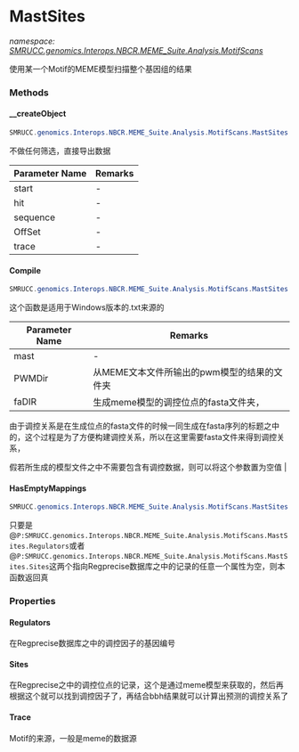 ﻿# MastSites
_namespace: [SMRUCC.genomics.Interops.NBCR.MEME_Suite.Analysis.MotifScans](./index.md)_

使用某一个Motif的MEME模型扫描整个基因组的结果



### Methods

#### __createObject
```csharp
SMRUCC.genomics.Interops.NBCR.MEME_Suite.Analysis.MotifScans.MastSites.__createObject(System.Int32,SMRUCC.genomics.Interops.NBCR.MEME_Suite.DocumentFormat.XmlOutput.MAST.HitResult,System.String,System.Int32,System.String)
```
不做任何筛选，直接导出数据

|Parameter Name|Remarks|
|--------------|-------|
|start|-|
|hit|-|
|sequence|-|
|OffSet|-|
|trace|-|


#### Compile
```csharp
SMRUCC.genomics.Interops.NBCR.MEME_Suite.Analysis.MotifScans.MastSites.Compile(SMRUCC.genomics.Interops.NBCR.MEME_Suite.DocumentFormat.XmlOutput.MAST.MAST,System.String,System.String)
```
这个函数是适用于Windows版本的<meme>.txt来源的

|Parameter Name|Remarks|
|--------------|-------|
|mast|-|
|PWMDir|从MEME文本文件所输出的pwm模型的结果的文件夹|
|faDIR|生成meme模型的调控位点的fasta文件夹，
 由于调控关系是在生成位点的fasta文件的时候一同生成在fasta序列的标题之中的，这个过程是为了方便构建调控关系，所以在这里需要fasta文件来得到调控关系，

 假若所生成的模型文件之中不需要包含有调控数据，则可以将这个参数置为空值
 |


#### HasEmptyMappings
```csharp
SMRUCC.genomics.Interops.NBCR.MEME_Suite.Analysis.MotifScans.MastSites.HasEmptyMappings
```
只要是@``P:SMRUCC.genomics.Interops.NBCR.MEME_Suite.Analysis.MotifScans.MastSites.Regulators``或者@``P:SMRUCC.genomics.Interops.NBCR.MEME_Suite.Analysis.MotifScans.MastSites.Sites``这两个指向Regprecise数据库之中的记录的任意一个属性为空，则本函数返回真


### Properties

#### Regulators
在Regprecise数据库之中的调控因子的基因编号
#### Sites
在Regprecise之中的调控位点的记录，这个是通过meme模型来获取的，然后再根据这个就可以找到调控因子了，再结合bbh结果就可以计算出预测的调控关系了
#### Trace
Motif的来源，一般是meme的数据源
